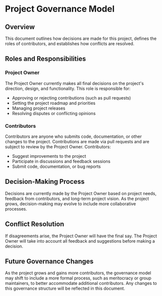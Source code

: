 <!--
SPDX-FileCopyrightText: 2022 - 2025 Ali Sajid Imami

SPDX-License-Identifier: MIT
-->

# Project Governance Model

## Overview

This document outlines how decisions are made for this project, defines the roles of contributors, and establishes how conflicts are resolved.

## Roles and Responsibilities

### Project Owner

The Project Owner currently makes all final decisions on the project's direction, design, and functionality. This role is responsible for:

- Approving or rejecting contributions (such as pull requests)
- Setting the project roadmap and priorities
- Managing project releases
- Resolving disputes or conflicting opinions

### Contributors

Contributors are anyone who submits code, documentation, or other changes to the project. Contributions are made via pull requests and are subject to review by the Project Owner. Contributors:

- Suggest improvements to the project
- Participate in discussions and feedback sessions
- Submit code, documentation, or bug reports

## Decision-Making Process

Decisions are currently made by the Project Owner based on project needs, feedback from contributors, and long-term project vision. As the project grows, decision-making may evolve to include more collaborative processes.

## Conflict Resolution

If disagreements arise, the Project Owner will have the final say. The Project Owner will take into account all feedback and suggestions before making a decision.

## Future Governance Changes

As the project grows and gains more contributors, the governance model may shift to include a more formal process, such as meritocracy or group maintainers, to better accommodate additional contributors. Any changes to this governance structure will be reflected in this document.
